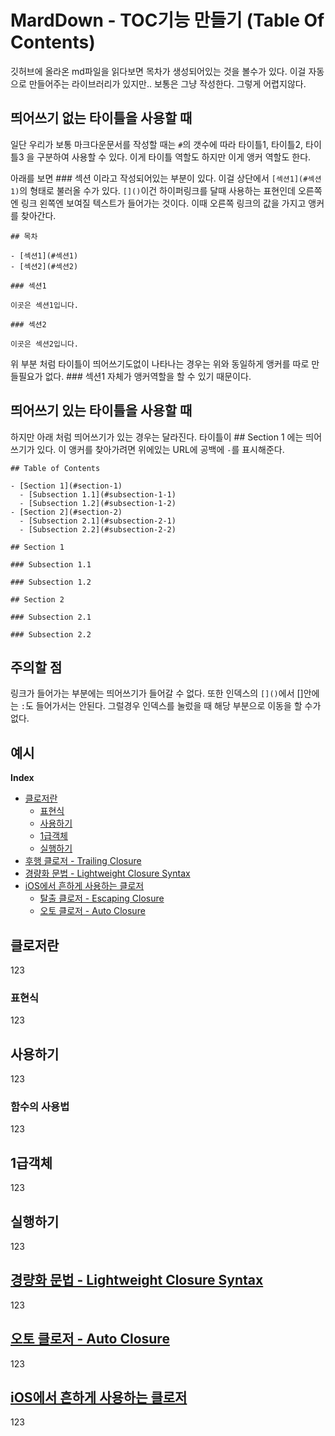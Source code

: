 # MardDown - TOC기능 만들기 (Table Of Contents)

깃허브에 올라온 md파일을 읽다보면 목차가 생성되어있는 것을 볼수가 있다. 이걸 자동으로 만들어주는 라이브러리가 있지만.. 
보통은 그냥 작성한다. 그렇게 어렵지않다.


## 띄어쓰기 없는 타이틀을 사용할 때
일단 우리가 보통 마크다운문서를 작성할 때는 `#`의 갯수에 따라 타이틀1, 타이틀2, 타이틀3 을 구분하여 사용할 수 있다.
이게 타이틀 역할도 하지만 이게 앵커 역할도 한다. 

아래를 보면 ### 섹션 이라고 작성되어있는 부분이 있다. 이걸 상단에서 `[섹션1](#섹션1)`의 형태로 불러올 수가 있다. 
`[]()`이건 하이퍼링크를 달때 사용하는 표현인데 오른쪽엔 링크 왼쪽엔 보여질 텍스트가 들어가는 것이다. 이때 오른쪽 링크의 값을 가지고 앵커를 찾아간다.  
```
## 목차

- [섹션1](#섹션1)
- [섹션2](#섹션2)

### 섹션1

이곳은 섹션1입니다.

### 섹션2

이곳은 섹션2입니다.
```
위 부분 처럼 타이틀이  띄어쓰기도없이 나타나는 경우는 위와 동일하게 앵커를 따로 만들필요가 없다. ### 섹션1 자체가 앵커역할을 할 수 있기 때문이다.  


## 띄어쓰기 있는 타이틀을 사용할 때


하지만 아래 처럼 띄어쓰기가 있는 경우는 달라진다. 
타이틀이 ## Section 1 에는 띄어쓰기가 있다. 이 앵커를 찾아가려면 위에있는 URL에 공백에 `-`를 표시해준다. 

```
## Table of Contents

- [Section 1](#section-1)
  - [Subsection 1.1](#subsection-1-1)
  - [Subsection 1.2](#subsection-1-2)
- [Section 2](#section-2)
  - [Subsection 2.1](#subsection-2-1)
  - [Subsection 2.2](#subsection-2-2)

## Section 1

### Subsection 1.1

### Subsection 1.2

## Section 2

### Subsection 2.1

### Subsection 2.2
```

## 주의할 점
링크가 들어가는 부분에는 띄어쓰기가 들어갈 수 없다. 또한 인덱스의 `[]()`에서 []안에는 `:`도 들어가서는 안된다. 
그럴경우 인덱스를 눌렀을 때 해당 부분으로 이동을 할 수가 없다. 



## 예시

**Index**
- [클로저란](#클로저란)
    - [표현식](#표현식)
    - [사용하기](#사용하기)
    - [1급객체](#1급객체)
    - [실행하기](#실행하기)
- [후행 클로저 - Trailing Closure](#후행-클로저---Trailing-Closure)
- [경량화 문법 - Lightweight Closure Syntax](#경량화-문법---lightweight-closure-syntax)
- [iOS에서 흔하게 사용하는 클로저](#iOS에서흔하게-사용하는-클로저)
    - [탈출 클로저 - Escaping Closure](#탈출-클로저---Escaping-Closure)
    - [오토 클로저 - Auto Closure](#오토-클로저---Auto-Closure)

## 클로저란
123
### 표현식
123
## 사용하기
123
### 함수의 사용법
123
## 1급객체
123
## 실행하기
123

## [경량화 문법 - Lightweight Closure Syntax](#경량화-문법---lightweight-closure-syntax)
123
## [오토 클로저 - Auto Closure](#오토-클로저---Auto-Closure)
123
## [iOS에서 흔하게 사용하는 클로저](#iOS에서-흔하게-사용하는-클로저)
123